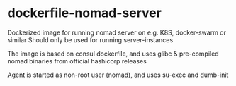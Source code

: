 # dockerfile-nomad-server
Dockerized image for running nomad server on e.g. K8S, docker-swarm or similar
Should only be used for running server-instances

The image is based on consul dockerfile, and uses glibc & pre-compiled nomad
binaries from official hashicorp releases

Agent is started as non-root user (nomad), and uses su-exec and dumb-init
